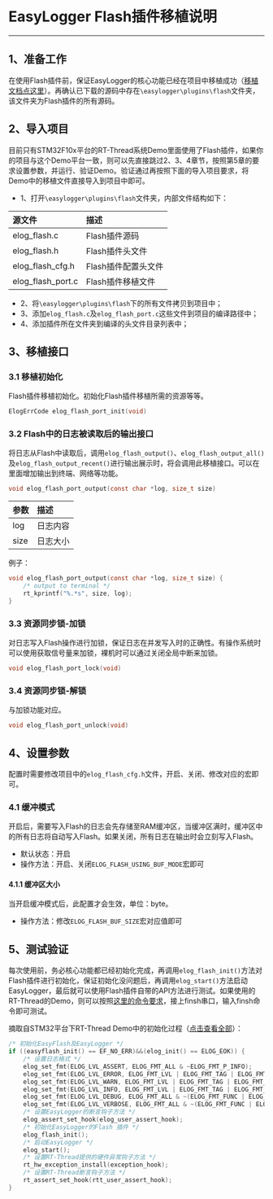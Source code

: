 # EasyLogger Flash插件移植说明

---

## 1、准备工作

在使用Flash插件前，保证EasyLogger的核心功能已经在项目中移植成功（[移植文档点这里](https://github.com/armink/EasyLogger/blob/master/docs/zh/port/kernel.md)）。再确认已下载的源码中存在`\easylogger\plugins\flash`文件夹，该文件夹为Flash插件的所有源码。

## 2、导入项目

目前只有STM32F10x平台的RT-Thread系统Demo里面使用了Flash插件，如果你的项目与这个Demo平台一致，则可以先直接跳过2、3、4章节，按照第5章的要求设置参数，并运行、验证Demo。验证通过再按照下面的导入项目要求，将Demo中的移植文件直接导入到项目中即可。

- 1、打开`\easylogger\plugins\flash`文件夹，内部文件结构如下：

|源文件                                 |描述   |
|:------------------------------        |:----- |
|elog_flash.c                           |Flash插件源码|
|elog_flash.h                           |Flash插件头文件|
|elog_flash_cfg.h                       |Flash插件配置头文件|
|elog_flash_port.c                      |Flash插件移植文件|


- 2、将`\easylogger\plugins\flash`下的所有文件拷贝到项目中；
- 3、添加`elog_flash.c`及`elog_flash_port.c`这些文件到项目的编译路径中；
- 4、添加插件所在文件夹到编译的头文件目录列表中；

## 3、移植接口

### 3.1 移植初始化

Flash插件移植初始化。初始化Flash插件移植所需的资源等等。

```C
ElogErrCode elog_flash_port_init(void)
```

### 3.2 Flash中的日志被读取后的输出接口

将日志从Flash中读取后，调用`elog_flash_output()`、`elog_flash_output_all()`及`elog_flash_output_recent()`进行输出展示时，将会调用此移植接口。可以在里面增加输出到终端、网络等功能。

```C
void elog_flash_port_output(const char *log, size_t size)
```

|参数                                    |描述|
|:-----                                  |:----|
|log                                     |日志内容|
|size                                    |日志大小|

例子：
```c
void elog_flash_port_output(const char *log, size_t size) {
    /* output to terminal */
    rt_kprintf("%.*s", size, log);
}

```
### 3.3 资源同步锁-加锁

对日志写入Flash操作进行加锁，保证日志在并发写入时的正确性。有操作系统时可以使用获取信号量来加锁，裸机时可以通过关闭全局中断来加锁。

```C
void elog_flash_port_lock(void)
```

### 3.4 资源同步锁-解锁

与加锁功能对应。

```C
void elog_flash_port_unlock(void)
```
## 4、设置参数

配置时需要修改项目中的`elog_flash_cfg.h`文件，开启、关闭、修改对应的宏即可。

### 4.1 缓冲模式

开启后，需要写入Flash的日志会先存储至RAM缓冲区，当缓冲区满时，缓冲区中的所有日志将自动写入Flash。如果关闭，所有日志在输出时会立刻写入Flash。

- 默认状态：开启
- 操作方法：开启、关闭`ELOG_FLASH_USING_BUF_MODE`宏即可

#### 4.1.1 缓冲区大小

当开启缓冲模式后，此配置才会生效，单位：byte。

- 操作方法：修改`ELOG_FLASH_BUF_SIZE`宏对应值即可

## 5、测试验证

每次使用前，务必核心功能都已经初始化完成，再调用`elog_flash_init()`方法对Flash插件进行初始化，保证初始化没问题后，再调用`elog_start()`方法启动EasyLogger，最后就可以使用Flash插件自带的API方法进行测试。如果使用的RT-Thread的Demo，则可以按照[这里的命令要求](https://github.com/armink/EasyLogger/tree/master/demo/os/rt-thread/stm32f10x#22-flash-log将日志保存到flash中)，接上finsh串口，输入finsh命令即可测试。

摘取自STM32平台下RT-Thread Demo中的初始化过程（[点击查看全部](https://github.com/armink/EasyLogger/blob/master/demo/os/rt-thread/stm32f10x/app/src/app_task.c)）：
```c
/* 初始化EasyFlash及EasyLogger */
if ((easyflash_init() == EF_NO_ERR)&&(elog_init() == ELOG_EOK)) {
    /* 设置日志格式 */
    elog_set_fmt(ELOG_LVL_ASSERT, ELOG_FMT_ALL & ~ELOG_FMT_P_INFO);
    elog_set_fmt(ELOG_LVL_ERROR, ELOG_FMT_LVL | ELOG_FMT_TAG | ELOG_FMT_TIME);
    elog_set_fmt(ELOG_LVL_WARN, ELOG_FMT_LVL | ELOG_FMT_TAG | ELOG_FMT_TIME);
    elog_set_fmt(ELOG_LVL_INFO, ELOG_FMT_LVL | ELOG_FMT_TAG | ELOG_FMT_TIME);
    elog_set_fmt(ELOG_LVL_DEBUG, ELOG_FMT_ALL & ~(ELOG_FMT_FUNC | ELOG_FMT_P_INFO));
    elog_set_fmt(ELOG_LVL_VERBOSE, ELOG_FMT_ALL & ~(ELOG_FMT_FUNC | ELOG_FMT_P_INFO));
    /* 设置EasyLogger的断言钩子方法 */
    elog_assert_set_hook(elog_user_assert_hook);
    /* 初始化EasyLogger的Flash 插件 */
    elog_flash_init();
    /* 启动EasyLogger */
    elog_start();
    /* 设置RT-Thread提供的硬件异常钩子方法 */
    rt_hw_exception_install(exception_hook);
    /* 设置RT-Thread断言钩子方法 */
    rt_assert_set_hook(rtt_user_assert_hook);
}
```
